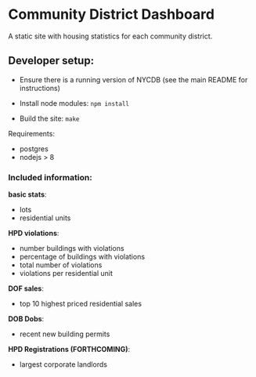 # Community District Dashboard

A static site with housing statistics for each community district.

## Developer setup:

- Ensure there is a running version of NYCDB (see the main README for instructions)

- Install node modules: ``` npm install ```

- Build the site: ``` make ```

Requirements:
  - postgres 
  - nodejs > 8

### Included information:

**basic stats**:

- lots
- residential units

**HPD violations**:

- number buildings with violations
- percentage of buildings with violations
- total number of violations
- violations per residential unit

**DOF sales**:

- top 10 highest priced residential sales

**DOB Dobs**:

- recent new building permits

**HPD Registrations (FORTHCOMING)**:

- largest corporate landlords

